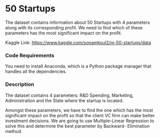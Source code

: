 # 50 Startups

The dataset contains information about 50 Startups with 4 parameters along with its corresponding profit. We need to find which of these
parameters has the most significant impact on the profit.

Kaggle Link: https://www.kaggle.com/sonamkoul2/m-50-startups/data


### Code Requirements

You need to install Anaconda, which is a Python package manager that handles all the dependencies.


### Description

The dataset contains 4 parameters: R&D Spending, Marketing, Administration and the State where the startup is located.

Amongst these parameters, we have to find the one which has the most significant impact on the profit so that the client VC firm can make better investment decisions. We are going to use Multiple-Linear Regression to solve this and determine the best parameter by Backward-
Elimination method.
